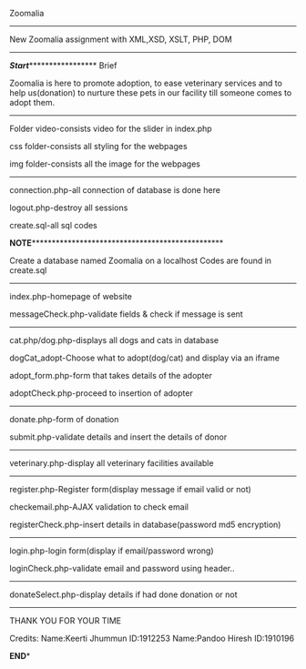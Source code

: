 Zoomalia


*************************
New Zoomalia assignment with XML,XSD, XSLT, PHP, DOM

*************************

*******************Start************************************
Brief

Zoomalia is here to promote adoption, to ease veterinary 
services and to help us(donation) to nurture these pets in 
our facility till someone comes to adopt them.

************************************************************

Folder video-consists video for the slider in index.php

css folder-consists all styling for the webpages

img folder-consists all the image for the webpages

************************************************************

connection.php-all connection of database is done here

logout.php-destroy all sessions

create.sql-all sql codes

****NOTE****************************************************

Create a database named Zoomalia on a localhost
Codes are found in create.sql

************************************************************

index.php-homepage of website

messageCheck.php-validate fields & check if message is sent

************************************************************

cat.php/dog.php-displays all dogs and cats in database

dogCat_adopt-Choose what to adopt(dog/cat) and display 
via an iframe

adopt_form.php-form that takes details of the adopter

adoptCheck.php-proceed to insertion of adopter

************************************************************

donate.php-form of donation

submit.php-validate details and insert the details of donor

************************************************************

veterinary.php-display all veterinary facilities available

************************************************************

register.php-Register form(display message if email valid 
or not)

checkemail.php-AJAX validation to check email

registerCheck.php-insert details in database(password md5 
encryption)

************************************************************

login.php-login form(display if email/password wrong)

loginCheck.php-validate email and password using header..

************************************************************

donateSelect.php-display details if had done donation or 
not

************************************************************
THANK YOU FOR YOUR TIME

Credits:
Name:Keerti Jhummun 
ID:1912253
Name:Pandoo Hiresh 
ID:1910196

****************************END*****************************


